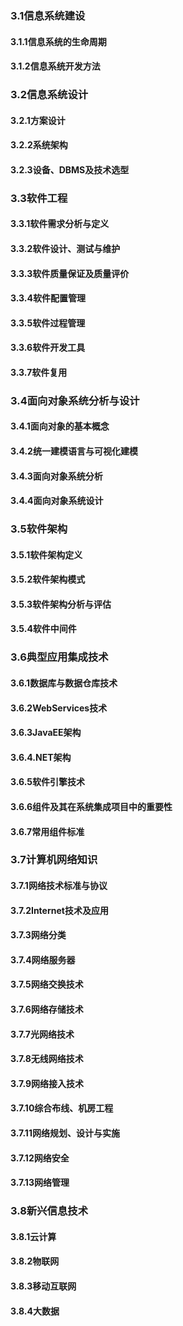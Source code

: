 ### 3.1信息系统建设
#### 3.1.1信息系统的生命周期



#### 3.1.2信息系统开发方法



### 3.2信息系统设计
#### 3.2.1方案设计



#### 3.2.2系统架构



#### 3.2.3设备、DBMS及技术选型



### 3.3软件工程
#### 3.3.1软件需求分析与定义



#### 3.3.2软件设计、测试与维护



#### 3.3.3软件质量保证及质量评价



#### 3.3.4软件配置管理



#### 3.3.5软件过程管理



#### 3.3.6软件开发工具



#### 3.3.7软件复用



### 3.4面向对象系统分析与设计
#### 3.4.1面向对象的基本概念



#### 3.4.2统一建模语言与可视化建模



#### 3.4.3面向对象系统分析



#### 3.4.4面向对象系统设计



### 3.5软件架构
#### 3.5.1软件架构定义



#### 3.5.2软件架构模式



#### 3.5.3软件架构分析与评估



#### 3.5.4软件中间件



### 3.6典型应用集成技术
#### 3.6.1数据库与数据仓库技术



#### 3.6.2WebServices技术



#### 3.6.3JavaEE架构



#### 3.6.4.NET架构



#### 3.6.5软件引擎技术



#### 3.6.6组件及其在系统集成项目中的重要性



#### 3.6.7常用组件标准



### 3.7计算机网络知识
#### 3.7.1网络技术标准与协议



#### 3.7.2Internet技术及应用



#### 3.7.3网络分类



#### 3.7.4网络服务器



#### 3.7.5网络交换技术



#### 3.7.6网络存储技术



#### 3.7.7光网络技术



#### 3.7.8无线网络技术



#### 3.7.9网络接入技术



#### 3.7.10综合布线、机房工程



#### 3.7.11网络规划、设计与实施



#### 3.7.12网络安全



#### 3.7.13网络管理



### 3.8新兴信息技术
#### 3.8.1云计算



#### 3.8.2物联网



#### 3.8.3移动互联网



#### 3.8.4大数据




